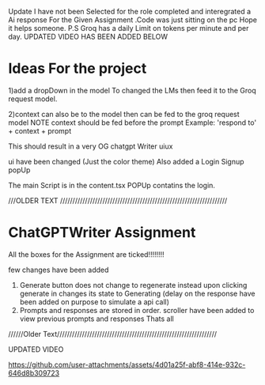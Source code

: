 Update I have not been Selected for the role completed and interegrated a Ai response For the Given Assignment .Code was just sitting on the pc Hope it helps someone. 
P.S Groq has a daily Limit on tokens per minute and per day. UPDATED VIDEO HAS BEEN ADDED BELOW


# Ideas For the project
 
1)add a dropDown in the model To changed the LMs then feed it to the Groq request model.
 
2)context can also be to the model then can be fed to  the groq request model  NOTE context should be fed before the prompt Example: 'respond to' + context + prompt


This should result in a very OG chatgpt Writer uiux



ui have been changed (Just the color theme)
Also added a Login Signup popUp

The main Script is in the content.tsx 
POPUp contatins the login.



///OLDER TEXT ///////////////////////////////////////////////////////////////////
# ChatGPTWriter Assignment

All the boxes for the Assignment are ticked!!!!!!!!

few changes have been added 
1. Generate button does not change to regenerate instead upon clicking generate in changes its state to Generating (delay on the response have been added on purpose to simulate a api call)
2.  Prompts and responses are stored in order. scroller have been added to view previous prompts and responses
   Thats all 

//////Older Text////////////////////////////////////////////////////////////////


UPDATED VIDEO

https://github.com/user-attachments/assets/4d01a25f-abf8-414e-932c-646d8b309723






